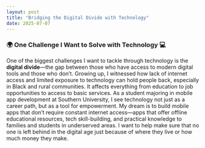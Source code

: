 ```yaml
---
layout: post
title: "Bridging the Digital Divide with Technology"
date: 2025-07-07
---
```

### 🌍 One Challenge I Want to Solve with Technology 💻 
One of the biggest challenges I want to tackle through technology is the **digital divide**—the gap between those who have access to modern
digital tools and those who don’t. Growing up, I witnessed how lack of internet access and limited exposure to technology can hold people
back, especially in Black and rural communities. It affects everything from education to job opportunities to access to basic services. As a
student majoring in mobile app development at Southern University, I see technology not just as a career path, but as a tool for
empowerment. My dream is to build mobile apps that don’t require constant internet access—apps that offer offline educational resources,
tech skill-building, and practical knowledge to families and students in underserved areas. I want to help make sure that no one is left
behind in the digital age just because of where they live or how much money they make.

